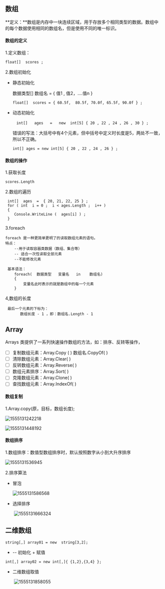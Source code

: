 ## 数组

**定义：**数组是内存中一块连续区域，用于存放多个相同类型的数据。数组中的每个数据使用相同的数组名，但是使用不同的唯一标识。

#### 数组的定义

1.定义数组：

```
float[]  scores ; 
```

2.数组初始化

- 静态初始化　

  数据类型[]  数组名  =  { 值1 , 值2，....值n }

  ```
  float[]  scores = { 60.5f,  80.5f, 70.0f, 65.5f, 90.0f } ; 
  ```

  

- 动态初始化

  ```
  　int[]   ages   =   new  int[5] { 20 , 22 , 24 , 26 , 30 } ;
  ```

  错误的写法：大括号中有4个元素，但中括号中定义时长度是5，两处不一致，所以不正确。

  ```
  int[] ages = new int[5] { 20 , 22 , 24 , 26 } ; 
  ```

#### 数组的操作

1.获取长度

```
scores.Length
```

2.数组的遍历

```
 int[]  ages  =  { 20, 21, 22, 25 } ; 
 for ( int  i = 0 ;  i < ages.Length ;  i++ )
 {
	Console.WriteLine (  ages[i] ) ; 
 }
```

3.foreach

```
foreach 是一种更简单更明了的读取数组元素的语句。
特点：
    --用于读取容器类数据（数组、集合等）
    -- 适合一次性读取全部元素
    --不能修改元素
    
 基本语法：
 	foreach(  数据类型   变量名   in    数组名) 
    {
   	    变量名此时表示的就是数组中的每一个元素 
   	}
```



4,数组的长度

```
 最后一个元素的下标为：
　　　　数组长度 - 1 ，即：数组名.Length - 1 
```



## Array

Arrays 类提供了一系列快速操作数组的方法，如：排序、反转等操作，

- [ ] 复制数组元素：Array.Copy ( )   数组名.CopyOf( )
- [ ] 清除数组元素：Array.Clear( )
- [ ] 反转数组元素：Array.Reverse( )
- [ ] 数组元素排序：Array.Sort( )
- [ ] 克隆数组元素：Array.Clone( )
- [ ] 查找数组元素：Array.IndexOf( )

#### 数组复制

1.Array.copy(原，目标，数组长度);

![1555131242218](c#笔记图片/1555131242218.png)

![1555131448192](c#笔记图片/1555131448192.png)

#### 数组排序

1.数组排序：数值型数组排序时，默认按照数字从小到大升序排序

![1555131536945](c#笔记图片/1555131536945.png)

2.排序算法

- 冒泡

  ![1555131586568](c#笔记图片/1555131586568.png)

  

- 选择排序

  ​	![1555131666324](c#笔记图片/1555131666324.png)

  



## 二维数组

```
string[,] array01 = new  string[3,2];
```

-    -- 初始化 + 赋值

  ```
  int[,] array02 = new int[,]{ {1,2},{3,4} };
  ```

  

- 二维数组取值

  ​	![1555131858055](c#笔记图片/1555131858055.png)